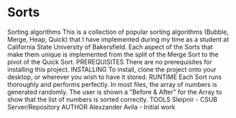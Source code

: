 # Sorts
Sorting algorithms 
This is a collection of popular sorting algorithms (Bubble, Merge, Heap, Quick) that I have implemented during
my time as a student at California State University of Bakersfield. Each aspect of the Sorts that make them
unique is implemented from the split of the Merge Sort to the pivot of the Quick Sort.
PREREQUISITES
There are no prerequisites for installing this project.
INSTALLING
To install, clone the project onto your desktop, or wherever you wish to have it stored. 
RUNTIME
Each Sort runs thoroughly and performs perfectly. In most files, the array of numbers is generated randomly. The user
is shown a "Before & After" for the Array to show that the list of numbers is sorted correctly.
TOOLS
Sleipnir - CSUB Server/Repository
AUTHOR
Alexzander Avila - Initial work
